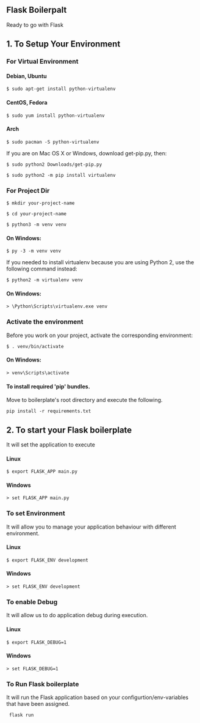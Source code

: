## Flask Boilerpalt
Ready to go with Flask

## 1. To Setup Your Environment

### For Virtual Environment

#### Debian, Ubuntu
`$ sudo apt-get install python-virtualenv`

#### CentOS, Fedora
`$ sudo yum install python-virtualenv`

#### Arch
`$ sudo pacman -S python-virtualenv`

If you are on Mac OS X or Windows, download get-pip.py, then:

`$ sudo python2 Downloads/get-pip.py`

`$ sudo python2 -m pip install virtualenv`

### For Project Dir

`$ mkdir your-project-name`

`$ cd your-project-name`

`$ python3 -m venv venv`

#### On Windows:

`$ py -3 -m venv venv`

If you needed to install virtualenv because you are using Python 2, use the following command instead:

`$ python2 -m virtualenv venv`

#### On Windows:

`> \Python\Scripts\virtualenv.exe venv`

### Activate the environment
Before you work on your project, activate the corresponding environment:

`$ . venv/bin/activate`
#### On Windows:

`> venv\Scripts\activate`

#### To install required 'pip' bundles. 

Move to boilerplate's root directory and execute the following.

` pip install -r requirements.txt `

## 2. To start your Flask boilerplate
It will set the application to execute

#### Linux
`$ export FLASK_APP main.py`

#### Windows
`> set FLASK_APP main.py`

### To set Environment
It will allow you to manage your application behaviour with different environment.
#### Linux
`$ export FLASK_ENV development`

#### Windows
`> set FLASK_ENV development`

### To enable Debug
It will allow us to do application debug during execution.
#### Linux
`$ export FLASK_DEBUG=1`

#### Windows
`> set FLASK_DEBUG=1`

### To Run Flask boilerplate
It will run the Flask application based on your configurtion/env-variables that have been assigned.

` flask run`

